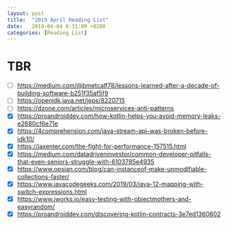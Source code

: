 ```yaml
---
layout: post
title:  "2019 April Reading List"
date:   2019-04-04 8:31:00 +0200
categories: [Reading List]
---
```


# TBR

- [ ] https://medium.com/@bmetcalf78/lessons-learned-after-a-decade-of-building-software-b251f35af5f9
- [ ] https://openjdk.java.net/jeps/8220715
- [ ] https://dzone.com/articles/microservices-anti-patterns
- [x] https://proandroiddev.com/how-kotlin-helps-you-avoid-memory-leaks-e2680cf6e71e
- [x] https://4comprehension.com/java-stream-api-was-broken-before-jdk10/
- [x] https://jaxenter.com/the-fight-for-performance-157515.html
- [x] https://medium.com/datadriveninvestor/common-developer-pitfalls-that-even-seniors-struggle-with-6103785e4935
- [x] https://www.opsian.com/blog/can-instanceof-make-unmodifiable-collections-faster/
- [x] https://www.javacodegeeks.com/2019/03/java-12-mapping-with-switch-expressions.html
- [x] https://www.jworks.io/easy-testing-with-objectmothers-and-easyrandom/
- [x] https://proandroiddev.com/discovering-kotlin-contracts-3e7ed1360602
